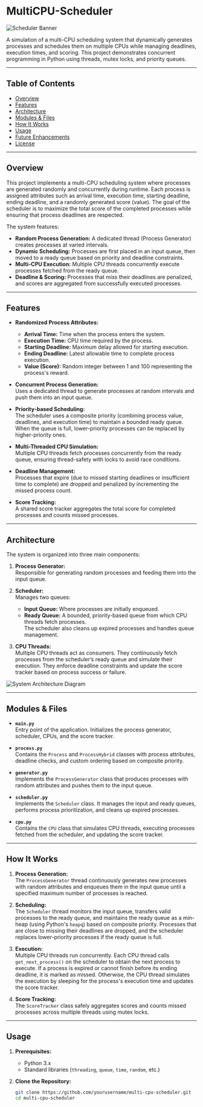 # MultiCPU-Scheduler

![Scheduler Banner](https://via.placeholder.com/1200x300?text=Multi-CPU+Scheduler)

A simulation of a multi-CPU scheduling system that dynamically generates processes and schedules them on multiple CPUs while managing deadlines, execution times, and scoring. This project demonstrates concurrent programming in Python using threads, mutex locks, and priority queues.

---

## Table of Contents

- [Overview](#overview)
- [Features](#features)
- [Architecture](#architecture)
- [Modules & Files](#modules--files)
- [How It Works](#how-it-works)
- [Usage](#usage)
- [Future Enhancements](#future-enhancements)
- [License](#license)

---

## Overview

This project implements a multi-CPU scheduling system where processes are generated randomly and concurrently during runtime. Each process is assigned attributes such as arrival time, execution time, starting deadline, ending deadline, and a randomly generated score (value). The goal of the scheduler is to maximize the total score of the completed processes while ensuring that process deadlines are respected.

The system features:
- **Random Process Generation:** A dedicated thread (Process Generator) creates processes at varied intervals.
- **Dynamic Scheduling:** Processes are first placed in an input queue, then moved to a ready queue based on priority and deadline constraints.
- **Multi-CPU Execution:** Multiple CPU threads concurrently execute processes fetched from the ready queue.
- **Deadline & Scoring:** Processes that miss their deadlines are penalized, and scores are aggregated from successfully executed processes.

---

## Features

- **Randomized Process Attributes:**  
  - **Arrival Time:** Time when the process enters the system.
  - **Execution Time:** CPU time required by the process.
  - **Starting Deadline:** Maximum delay allowed for starting execution.
  - **Ending Deadline:** Latest allowable time to complete process execution.
  - **Value (Score):** Random integer between 1 and 100 representing the process's reward.

- **Concurrent Process Generation:**  
  Uses a dedicated thread to generate processes at random intervals and push them into an input queue.

- **Priority-based Scheduling:**  
  The scheduler uses a composite priority (combining process value, deadlines, and execution time) to maintain a bounded ready queue. When the queue is full, lower-priority processes can be replaced by higher-priority ones.

- **Multi-Threaded CPU Simulation:**  
  Multiple CPU threads fetch processes concurrently from the ready queue, ensuring thread-safety with locks to avoid race conditions.

- **Deadline Management:**  
  Processes that expire (due to missed starting deadlines or insufficient time to complete) are dropped and penalized by incrementing the missed process count.

- **Score Tracking:**  
  A shared score tracker aggregates the total score for completed processes and counts missed processes.

---

## Architecture

The system is organized into three main components:

1. **Process Generator:**  
   Responsible for generating random processes and feeding them into the input queue.

2. **Scheduler:**  
   Manages two queues:
   - **Input Queue:** Where processes are initially enqueued.
   - **Ready Queue:** A bounded, priority-based queue from which CPU threads fetch processes.  
   The scheduler also cleans up expired processes and handles queue management.

3. **CPU Threads:**  
   Multiple CPU threads act as consumers. They continuously fetch processes from the scheduler’s ready queue and simulate their execution. They enforce deadline constraints and update the score tracker based on process success or failure.

![System Architecture Diagram](https://via.placeholder.com/800x400?text=System+Architecture)

---

## Modules & Files

- **`main.py`**  
  Entry point of the application. Initializes the process generator, scheduler, CPUs, and the score tracker.

- **`process.py`**  
  Contains the `Process` and `ProcessHybrid` classes with process attributes, deadline checks, and custom ordering based on composite priority.

- **`generator.py`**  
  Implements the `ProcessGenerator` class that produces processes with random attributes and pushes them to the input queue.

- **`scheduler.py`**  
  Implements the `Scheduler` class. It manages the input and ready queues, performs process prioritization, and cleans up expired processes.

- **`cpu.py`**  
  Contains the `CPU` class that simulates CPU threads, executing processes fetched from the scheduler, and updating the score tracker.

---

## How It Works

1. **Process Generation:**  
   The `ProcessGenerator` thread continuously generates new processes with random attributes and enqueues them in the input queue until a specified maximum number of processes is reached.

2. **Scheduling:**  
   The `Scheduler` thread monitors the input queue, transfers valid processes to the ready queue, and maintains the ready queue as a min-heap (using Python's `heapq`) based on composite priority. Processes that are close to missing their deadlines are dropped, and the scheduler replaces lower-priority processes if the ready queue is full.

3. **Execution:**  
   Multiple CPU threads run concurrently. Each CPU thread calls `get_next_process()` on the scheduler to obtain the next process to execute. If a process is expired or cannot finish before its ending deadline, it is marked as missed. Otherwise, the CPU thread simulates the execution by sleeping for the process's execution time and updates the score tracker.

4. **Score Tracking:**  
   The `ScoreTracker` class safely aggregates scores and counts missed processes across multiple threads using mutex locks.

---

## Usage

1. **Prerequisites:**  
   - Python 3.x  
   - Standard libraries (`threading`, `queue`, `time`, `random`, etc.)

2. **Clone the Repository:**

   ```bash
   git clone https://github.com/yourusername/multi-cpu-scheduler.git
   cd multi-cpu-scheduler

